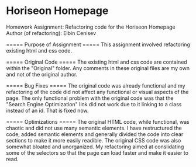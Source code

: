 # Horiseon Homepage
Homework Assignment: Refactoring code for the Horiseon Homepage
Author (of refactoring): Elbin Cenisev

===== Purpose of Assignment =====
This assignment involved refactoring existing html and css code.

===== Original Code =====
The existing html and css code are contained within the "Original" folder.
Any comments in these original files are my own and not of the original author.

===== Bug Fixes =====
The original code was already functional and my refactoring of the code did not affect any functional or visual aspects of the page.
The only functional problem with the original code was that the "Search Engine Optimization" link did not work due to it linking to a class instead of an id. That is fixed now.

===== Optimizations =====
The original HTML code, while functional, was chaotic and did not use many semantic elements. 
I have restructured the code, added semantic elements and generally divided the code into clear sections to make it more easily readible.
The original CSS code was also somewhat bloated and unorganized. 
My refactoring aimed at conslidating some of the selectors so that the page can load faster and make it easier to read. 
